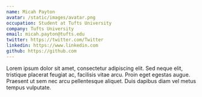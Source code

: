 ```yaml
---
name: Micah Payton
avatar: /static/images/avatar.png
occupation: Student at Tufts University
company: Tufts University
email: micah.payton@tufts.edu
twitter: https://twitter.com/Twitter
linkedin: https://www.linkedin.com
github: https://github.com
---
```


Lorem ipsum dolor sit amet, consectetur adipiscing elit. Sed neque elit, tristique placerat feugiat ac, facilisis vitae arcu. Proin eget egestas augue. Praesent ut sem nec arcu pellentesque aliquet. Duis dapibus diam vel metus tempus vulputate.

